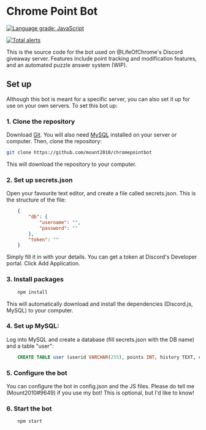 # Chrome Point Bot

[![Language grade: JavaScript](https://img.shields.io/lgtm/grade/javascript/g/mount2010/chromepointbot.svg?logo=lgtm&logoWidth=18)](https://lgtm.com/projects/g/mount2010/chromepointbot/context:javascript)

[![Total alerts](https://img.shields.io/lgtm/alerts/g/mount2010/chromepointbot.svg?logo=lgtm&logoWidth=18)](https://lgtm.com/projects/g/mount2010/chromepointbot/alerts/)


This is the source code for the bot used on @LifeOfChrome's Discord giveaway server.
Features include point tracking and modification features, and an automated puzzle answer system (WIP).

## Set up

Although this bot is meant for a specific server, you can also set it up for use on your own servers.
To set this bot up:

### 1. Clone the repository

Download [Git](https://help.github.com/articles/set-up-git/).
You will also need [MySQL](https://dev.mysql.com/downloads/mysql/) installed on your server or computer.
Then, clone the repository:

```bash
git clone https://github.com/mount2010/chromepointbot
```

This will download the repository to your computer.

### 2. Set up secrets.json

Open your favourite text editor, and create a file called secrets.json.
This is the structure of the file:

```json
    {
        "db": {
            "username": "",
            "password": ""
        },
        "token": ""
    }
```

Simply fill it in with your details. You can get a token at Discord's Developer portal. Click Add Application.

### 3. Install packages

```bash
    npm install
```

This will automatically download and install the dependencies (Discord.js, MySQL) to your computer.

### 4. Set up MySQL:

Log into MySQL and create a database (fill secrets.json with the DB name) and a table "user": 
```sql
    CREATE TABLE user (userid VARCHAR(255), points INT, history TEXT, credits INT);
```

### 5. Configure the bot

You can configure the bot in config.json and the JS files.
Please do tell me (Mount2010#9649) if you use my bot! This is optional, but I'd like to know!

### 6. Start the bot

```bash
    npm start
```
